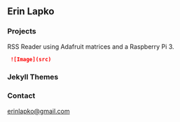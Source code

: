 ## Erin Lapko


### Projects

RSS Reader using Adafruit matrices and a Raspberry Pi 3.

```markdown
 ![Image](src)
```


### Jekyll Themes


###  Contact

erinlapko@gmail.com
